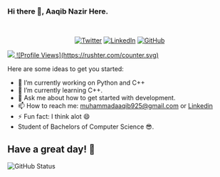 ### Hi there 👋, Aaqib Nazir Here.
<br>
<p align="center">
	<a href="https://twitter.com/aaqib925"><img src="https://img.shields.io/twitter/follow/aaqib925?label=@aaqib925&style=social" alt="Twitter"></a>  
	<a href="https://"><img src="https://img.shields.io/badge/LinkedIn--_.svg?style=social&logo=linkedin" alt="LinkedIn"></a>  
  <a href="https://github.com/Aaqib925"><img src="https://img.shields.io/github/followers/Aaqib925.svg?label=GitHub&style=social" alt="GitHub"></a>  
</p>
<a href="https://github.com/Aaqib925">
    <img src="https://komarev.com/ghpvc/?username=Aaqib925">
	![Profile Views](https://rushter.com/counter.svg)
</a>
<br>

Here are some ideas to get you started:

- 🔭 I’m currently working on Python and C++
- 🌱 I’m currently learning C++.
- 💬 Ask me about how to get started with development.
- 📫 How to reach me: muhammadaaqib925@gmail.com or
                      <a href="https://www.linkedin.com/in/aaqib-nazir-a65110197/">Linkedin</a>
- ⚡ Fun fact: I think alot 😄
- Student of Bachelors of Computer Science 😎.

## Have a great day! 🤍
![GitHub Status](https://github-readme-stats.vercel.app/api?username=Aaqib925&&show_icons=true&theme=tokyonight)
<!--
**Aaqib925/Aaqib925** is a ✨ _special_ ✨ repository be
